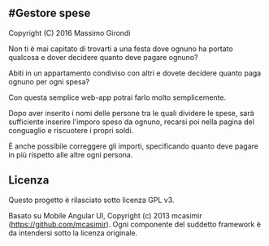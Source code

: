 #Gestore spese
----
Copyright (C) 2016 Massimo Girondi


Non ti è mai capitato di trovarti a una festa dove ognuno ha portato qualcosa e dover decidere quanto deve pagare ognuno?

Abiti in un appartamento condiviso con altri e dovete decidere quanto paga ognuno per ogni spesa?

Con questa semplice web-app potrai farlo molto semplicemente.

Dopo aver inserito i nomi delle persone tra le quali dividere le spese, sarà sufficiente inserire l'imporo speso da ognuno, recarsi poi nella pagina del conguaglio e riscuotere i propri soldi.

È anche possibile correggere gli importi, specificando quanto deve pagare in più rispetto alle altre ogni persona.


Licenza
----
Questo progetto è rilasciato sotto licenza GPL v3.

Basato su Mobile Angular UI, Copyright (c) 2013 mcasimir (https://github.com/mcasimir).
Ogni componente del suddetto framework è da intendersi sotto la licenza originale.
